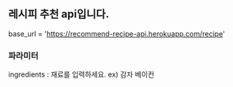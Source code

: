 ## 레시피 추천 api입니다.

base_url = 'https://recommend-recipe-api.herokuapp.com/recipe'

### 파라미터
ingredients : 재료를 입력하세요. 
ex) 감자 베이컨
